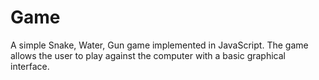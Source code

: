 # Game
A simple Snake, Water, Gun game implemented in JavaScript. The game allows the user to play against the computer with a basic graphical interface.
